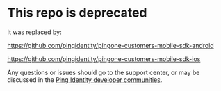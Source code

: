 # This repo is deprecated

It was replaced by:

https://github.com/pingidentity/pingone-customers-mobile-sdk-android

https://github.com/pingidentity/pingone-customers-mobile-sdk-ios

Any questions or issues should go to the support center, or may be discussed in the [Ping Identity developer communities](https://community.pingidentity.com/collaborate).

